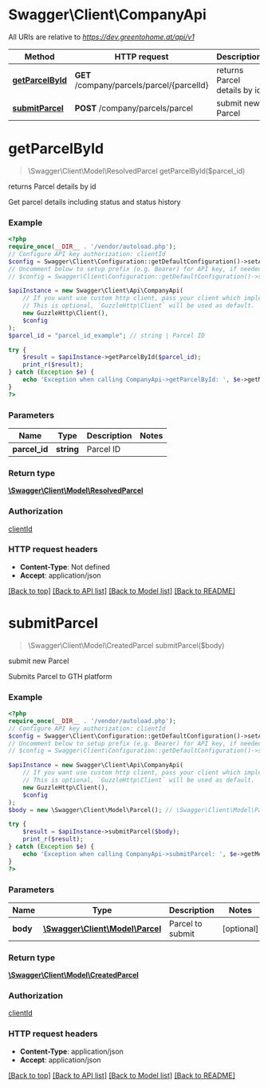 # Swagger\Client\CompanyApi

All URIs are relative to *https://dev.greentohome.at/api/v1*

Method | HTTP request | Description
------------- | ------------- | -------------
[**getParcelById**](CompanyApi.md#getparcelbyid) | **GET** /company/parcels/parcel/{parcelId} | returns Parcel details by id
[**submitParcel**](CompanyApi.md#submitparcel) | **POST** /company/parcels/parcel | submit new Parcel

# **getParcelById**
> \Swagger\Client\Model\ResolvedParcel getParcelById($parcel_id)

returns Parcel details by id

Get parcel details including status and status history

### Example
```php
<?php
require_once(__DIR__ . '/vendor/autoload.php');
// Configure API key authorization: clientId
$config = Swagger\Client\Configuration::getDefaultConfiguration()->setApiKey('key', 'YOUR_API_KEY');
// Uncomment below to setup prefix (e.g. Bearer) for API key, if needed
// $config = Swagger\Client\Configuration::getDefaultConfiguration()->setApiKeyPrefix('key', 'Bearer');

$apiInstance = new Swagger\Client\Api\CompanyApi(
    // If you want use custom http client, pass your client which implements `GuzzleHttp\ClientInterface`.
    // This is optional, `GuzzleHttp\Client` will be used as default.
    new GuzzleHttp\Client(),
    $config
);
$parcel_id = "parcel_id_example"; // string | Parcel ID

try {
    $result = $apiInstance->getParcelById($parcel_id);
    print_r($result);
} catch (Exception $e) {
    echo 'Exception when calling CompanyApi->getParcelById: ', $e->getMessage(), PHP_EOL;
}
?>
```

### Parameters

Name | Type | Description  | Notes
------------- | ------------- | ------------- | -------------
 **parcel_id** | **string**| Parcel ID |

### Return type

[**\Swagger\Client\Model\ResolvedParcel**](../Model/ResolvedParcel.md)

### Authorization

[clientId](../../README.md#clientId)

### HTTP request headers

 - **Content-Type**: Not defined
 - **Accept**: application/json

[[Back to top]](#) [[Back to API list]](../../README.md#documentation-for-api-endpoints) [[Back to Model list]](../../README.md#documentation-for-models) [[Back to README]](../../README.md)

# **submitParcel**
> \Swagger\Client\Model\CreatedParcel submitParcel($body)

submit new Parcel

Submits Parcel to GTH platform

### Example
```php
<?php
require_once(__DIR__ . '/vendor/autoload.php');
// Configure API key authorization: clientId
$config = Swagger\Client\Configuration::getDefaultConfiguration()->setApiKey('key', 'YOUR_API_KEY');
// Uncomment below to setup prefix (e.g. Bearer) for API key, if needed
// $config = Swagger\Client\Configuration::getDefaultConfiguration()->setApiKeyPrefix('key', 'Bearer');

$apiInstance = new Swagger\Client\Api\CompanyApi(
    // If you want use custom http client, pass your client which implements `GuzzleHttp\ClientInterface`.
    // This is optional, `GuzzleHttp\Client` will be used as default.
    new GuzzleHttp\Client(),
    $config
);
$body = new \Swagger\Client\Model\Parcel(); // \Swagger\Client\Model\Parcel | Parcel to submit

try {
    $result = $apiInstance->submitParcel($body);
    print_r($result);
} catch (Exception $e) {
    echo 'Exception when calling CompanyApi->submitParcel: ', $e->getMessage(), PHP_EOL;
}
?>
```

### Parameters

Name | Type | Description  | Notes
------------- | ------------- | ------------- | -------------
 **body** | [**\Swagger\Client\Model\Parcel**](../Model/Parcel.md)| Parcel to submit | [optional]

### Return type

[**\Swagger\Client\Model\CreatedParcel**](../Model/CreatedParcel.md)

### Authorization

[clientId](../../README.md#clientId)

### HTTP request headers

 - **Content-Type**: application/json
 - **Accept**: application/json

[[Back to top]](#) [[Back to API list]](../../README.md#documentation-for-api-endpoints) [[Back to Model list]](../../README.md#documentation-for-models) [[Back to README]](../../README.md)


